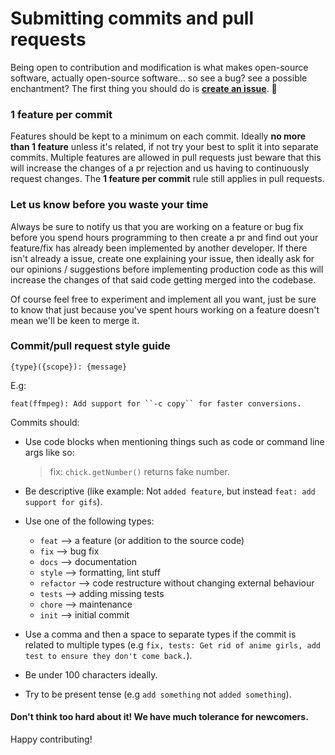 # Submitting commits and pull requests
Being open to contribution and modification is what makes open-source software, actually open-source software... so see a bug? see a possible enchantment? The first thing you should do is [**create an issue**](). 🚀

### 1 feature per commit
Features should be kept to a minimum on each commit. Ideally **no more than 1 feature** unless it's related, if not try your best to split it into separate commits. Multiple features are allowed in pull requests just beware that this will increase the changes of a pr rejection and us having to continuously request changes. The **1 feature per commit** rule still applies in pull requests.

### Let us know before you waste your time
Always be sure to notify us that you are working on a feature or bug fix before you spend hours programming to then create a pr and find out your feature/fix has already been implemented by another developer. If there isn't already a issue, create one explaining your issue, then ideally ask for our opinions / suggestions before implementing production code as this will increase the changes of that said code getting merged into the codebase.

Of course feel free to experiment and implement all you want, just be sure to know that just because you've spent hours working on a feature doesn't mean we'll be keen to merge it.

### Commit/pull request style guide
```
{type}({scope}): {message}
```
E.g:
```
feat(ffmpeg): Add support for ``-c copy`` for faster conversions.
```

Commits should:
- Use code blocks when mentioning things such as code or command line args like so: 

  > fix: ``chick.getNumber()`` returns fake number.

- Be descriptive (like example: Not `added feature`, but instead ``feat: add support for gifs``).
- Use one of the following types:
  - ``feat`` --> a feature (or addition to the source code)
  - ``fix`` --> bug fix
  - ``docs`` --> documentation
  - ``style`` --> formatting, lint stuff
  - ``refactor`` --> code restructure without changing external behaviour
  - ``tests`` --> adding missing tests
  - ``chore`` --> maintenance
  - ``init`` --> initial commit

- Use a comma and then a space to separate types if the commit is related to multiple types (e.g ``fix, tests: Get rid of anime girls, add test to ensure they don't come back.``).
- Be under 100 characters ideally.
- Try to be present tense (e.g ``add something`` not ``added something``).

#### Don't think too hard about it! We have much tolerance for newcomers.
Happy contributing!